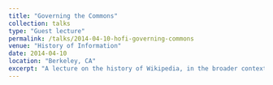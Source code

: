 ```yaml
---
title: "Governing the Commons"
collection: talks
type: "Guest lecture"
permalink: /talks/2014-04-10-hofi-governing-commons
venue: "History of Information"
date: 2014-04-10
location: "Berkeley, CA"
excerpt: "A lecture on the history of Wikipedia, in the broader context of the history of reference works."
---
```

